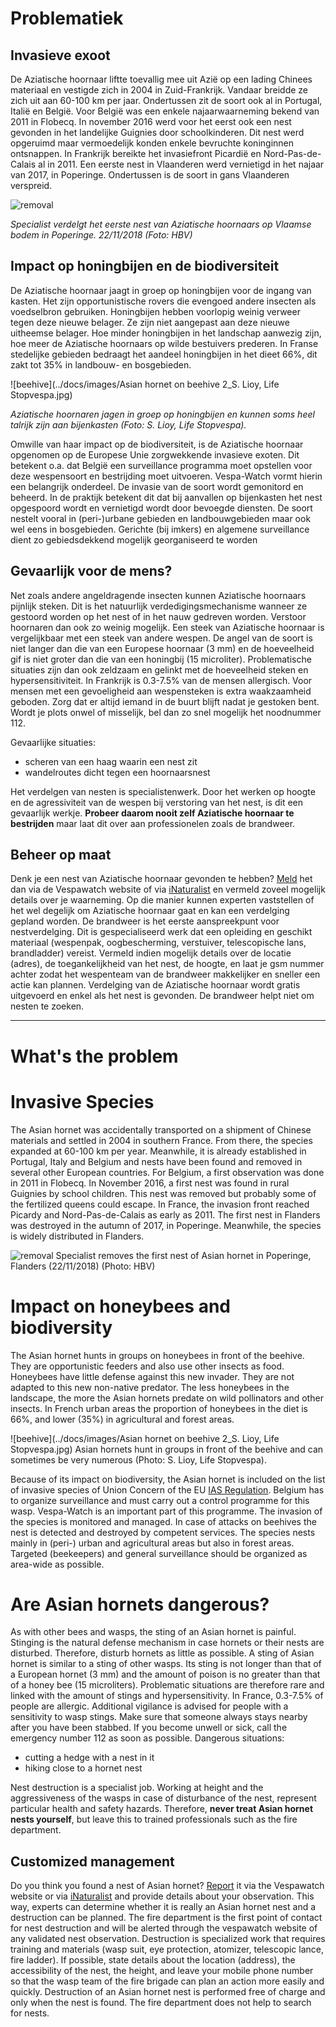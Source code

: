 # Problematiek

## Invasieve exoot

De Aziatische hoornaar liftte toevallig mee uit Azië op een lading Chinees materiaal en vestigde zich in 2004 in Zuid-Frankrijk. Vandaar breidde ze zich uit aan 60-100 km per jaar. Ondertussen zit de soort ook al in Portugal, Italië en België. Voor België was een enkele najaarwaarneming bekend van 2011 in Flobecq. In november 2016 werd voor het eerst ook een nest gevonden in het landelijke Guignies door schoolkinderen. Dit nest werd opgeruimd maar vermoedelijk konden enkele bevruchte koninginnen ontsnappen. In Frankrijk bereikte het invasiefront Picardië en Nord-Pas-de-Calais al in 2011. Een eerste nest in Vlaanderen werd vernietigd in het najaar van 2017, in Poperinge. Ondertussen is de soort in gans Vlaanderen verspreid.

![removal](./images/20171122_VespaVelutina_Poperinge_DriesLaget_HBV_13.JPG)

_Specialist verdelgt het eerste nest van Aziatische hoornaars op Vlaamse bodem in Poperinge. 22/11/2018 (Foto: HBV)_

## Impact op honingbijen en de biodiversiteit

De Aziatische hoornaar jaagt in groep op honingbijen voor de ingang van kasten. Het zijn opportunistische rovers die evengoed andere insecten als voedselbron gebruiken. Honingbijen hebben voorlopig weinig verweer tegen deze nieuwe belager. Ze zijn niet aangepast aan deze nieuwe uitheemse belager. Hoe minder honingbijen in het landschap aanwezig zijn, hoe meer de Aziatische hoornaars op wilde bestuivers prederen. In Franse stedelijke gebieden bedraagt het aandeel honingbijen in het dieet 66%, dit zakt tot 35% in landbouw- en bosgebieden. 

![beehive](../docs/images/Asian hornet on beehive 2_S. Lioy, Life Stopvespa.jpg)

_Aziatische hoornaren jagen in groep op honingbijen en kunnen soms heel talrijk zijn aan bijenkasten (Foto: S. Lioy, Life Stopvespa)._

Omwille van haar impact op de biodiversiteit, is de Aziatische hoornaar opgenomen op de Europese Unie zorgwekkende invasieve exoten. Dit betekent o.a. dat België een surveillance programma moet opstellen voor deze wespensoort en bestrijding moet uitvoeren. Vespa-Watch vormt hierin een belangrijk onderdeel. De invasie van de soort wordt gemonitord en beheerd. In de praktijk betekent dit dat bij aanvallen op bijenkasten het nest opgespoord wordt en vernietigd wordt door bevoegde diensten. De soort nestelt vooral in (peri-)urbane gebieden en landbouwgebieden maar ook wel eens in bosgebieden. Gerichte (bij imkers) en algemene surveillance dient zo gebiedsdekkend mogelijk georganiseerd te worden

## Gevaarlijk voor de mens?

Net zoals andere angeldragende insecten kunnen Aziatische hoornaars pijnlijk steken. Dit is het natuurlijk verdedigingsmechanisme wanneer ze gestoord worden op het nest of in het nauw gedreven worden. Verstoor hoornaren dan ook zo weinig mogelijk. Een steek van Aziatische hoornaar is vergelijkbaar met een steek van andere wespen. De angel van de soort is niet langer dan die van een Europese hoornaar (3 mm) en de hoeveelheid gif is niet groter dan die van een honingbij (15 microliter). Problematische situaties zijn dan ook zeldzaam en gelinkt met de hoeveelheid steken en hypersensitiviteit. In Frankrijk is 0.3-7.5% van de mensen allergisch. Voor mensen met een gevoeligheid aan wespensteken is extra waakzaamheid geboden. Zorg dat er altijd iemand in de buurt blijft nadat je gestoken bent. Wordt je plots onwel of misselijk, bel dan zo snel mogelijk het noodnummer 112. 

Gevaarlijke situaties:

- scheren van een haag waarin een nest zit
- wandelroutes dicht tegen een hoornaarsnest

Het verdelgen van nesten is specialistenwerk. Door het werken op hoogte en de agressiviteit van de wespen bij verstoring van het nest, is dit een gevaarlijk werkje. **Probeer daarom nooit zelf Aziatische hoornaar te bestrijden** maar laat dit over aan professionelen zoals de brandweer.

## Beheer op maat

Denk je een nest van Aziatische hoornaar gevonden te hebben? [Meld](../obs/add/) het dan via de Vespawatch website of via [iNaturalist](https://www.inaturalist.org/projects/vespa-watch) en vermeld zoveel mogelijk details over je waarneming. Op die manier kunnen experten vaststellen of het wel degelijk om Aziatische hoornaar gaat en kan een verdelging gepland worden. De brandweer is het eerste aanspreekpunt voor nestverdelging. Dit is gespecialiseerd werk dat een opleiding en geschikt materiaal (wespenpak, oogbescherming, verstuiver, telescopische lans, brandladder) vereist. Vermeld indien mogelijk details over de locatie (adres), de toegankelijkheid van het nest, de hoogte, en laat je gsm nummer achter zodat het wespenteam van de brandweer makkelijker en sneller een actie kan plannen. Verdelging van de Aziatische hoornaar wordt gratis uitgevoerd en enkel als het nest is gevonden. De brandweer helpt niet om nesten te zoeken.

----------------------------------------------

# What's the problem

# Invasive Species

The Asian hornet was accidentally transported on a shipment of Chinese materials and settled in 2004 in southern France. From there, the species expanded at 60-100 km per year. Meanwhile, it is already established in Portugal, Italy and Belgium and nests have been found and removed in several other European countries. For Belgium, a first observation was done in 2011 in Flobecq. In November 2016, a first nest was found in rural Guignies by school children. This nest was removed but probably some of the fertilized queens could escape. In France, the invasion front reached Picardy and Nord-Pas-de-Calais as early as 2011. The first nest in Flanders was destroyed in the autumn of 2017, in Poperinge. Meanwhile, the species is widely distributed in Flanders.

![removal](./images/20171122_VespaVelutina_Poperinge_DriesLaget_HBV_13.JPG)
Specialist removes the first nest of Asian hornet in Poperinge, Flanders (22/11/2018) (Photo: HBV)

# Impact on honeybees and biodiversity

The Asian hornet hunts in groups on honeybees in front of the beehive. They are opportunistic feeders and also use other insects as food. Honeybees have little defense against this new invader. They are not adapted to this new non-native predator. The less honeybees in the landscape, the more the Asian hornets predate on wild pollinators and other insects. In French urban areas the proportion of honeybees in the diet is 66%, and lower (35%) in agricultural and forest areas.

![beehive](../docs/images/Asian hornet on beehive 2_S. Lioy, Life Stopvespa.jpg)
Asian hornets hunt in groups in front of the beehive and can sometimes be very numerous (Photo: S. Lioy, Life Stopvespa).

Because of its impact on biodiversity, the Asian hornet is included on the list of invasive species of Union Concern of the EU [IAS Regulation](http://ec.europa.eu/environment/nature/invasivealien/index_en.htm). Belgium has to organize surveillance and must carry out a control programme for this wasp. Vespa-Watch is an important part of this programme. The invasion of the species is monitored and managed. In case of attacks on beehives the nest is detected and destroyed by competent services. The species nests mainly in (peri-) urban and agricultural areas but also in forest areas. Targeted (beekeepers) and general surveillance should be organized as area-wide as possible.

# Are Asian hornets dangerous?

As with other bees and wasps, the sting of an Asian hornet is painful. Stinging is the natural defense mechanism in case hornets or their nests are disturbed. Therefore, disturb hornets as little as possible. A sting of Asian hornet is similar to a sting of other wasps. Its sting is not longer than that of a European hornet (3 mm) and the amount of poison is no greater than that of a honey bee (15 microliters). Problematic situations are therefore rare and linked with the amount of stings and hypersensitivity. In France, 0.3-7.5% of people are allergic. Additional vigilance is advised for people with a sensitivity to wasp stings. Make sure that someone always stays nearby after you have been stabbed. If you become unwell or sick, call the emergency number 112 as soon as possible. Dangerous situations:

- cutting a hedge with a nest in it
- hiking close to a hornet nest

Nest destruction is a specialist job. Working at height and the aggressiveness of the wasps in case of disturbance of the nest, represent particular health and safety hazards. Therefore, **never treat Asian hornet nests yourself**, but leave this to trained professionals such as the fire department.

## Customized management

Do you think you found a nest of Asian hornet? [Report](../obs/add/) it via the Vespawatch website or via [iNaturalist](https://www.inaturalist.org/projects/vespa-watch) and provide details about your observation. This way, experts can determine whether it is really an Asian hornet nest and a destruction can be planned. The fire department is the first point of contact for nest destruction and will be alerted through the vespawatch website of any validated nest observation. Destruction is specialized work that requires training and materials (wasp suit, eye protection, atomizer, telescopic lance, fire ladder). If possible, state details about the location (address), the accessibility of the nest, the height, and leave your mobile phone number so that the wasp team of the fire brigade can plan an action more easily and quickly. Destruction of an Asian hornet nest is performed free of charge and only when the nest is found. The fire department does not help to search for nests.
